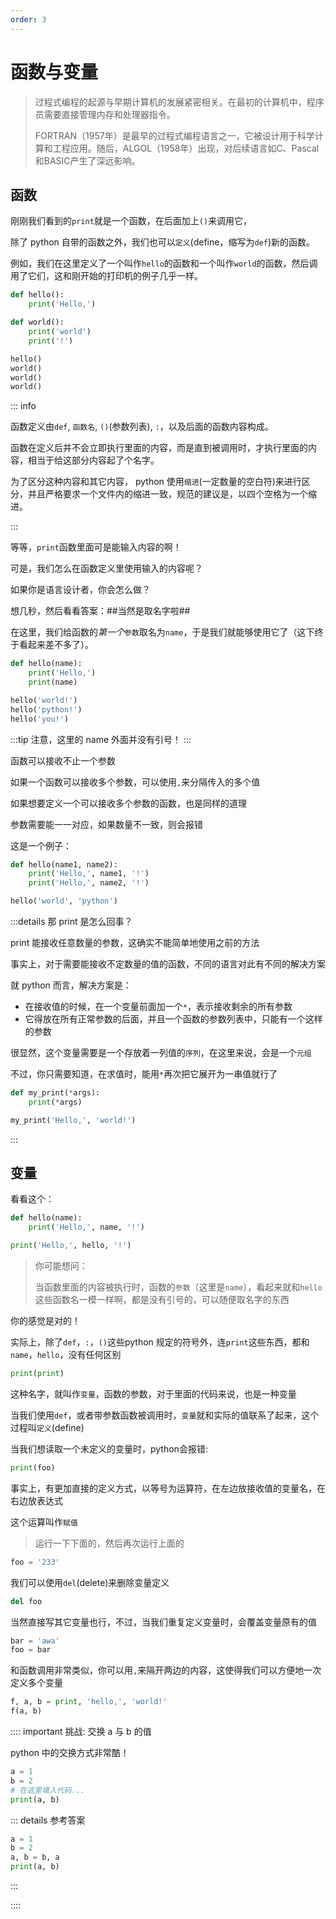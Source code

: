 ```yaml
---
order: 3
---
```

# 函数与变量

> 过程式编程的起源与早期计算机的发展紧密相关。在最初的计算机中，程序员需要直接管理内存和处理器指令。
>
> FORTRAN（1957年）是最早的过程式编程语言之一，它被设计用于科学计算和工程应用。随后，ALGOL（1958年）出现，对后续语言如C、Pascal和BASIC产生了深远影响。

## 函数

刚刚我们看到的`print`就是一个函数，在后面加上`()`来调用它，

除了 python 自带的函数之外，我们也可以`定义`(define，缩写为`def`)新的函数。

例如，我们在这里定义了一个叫作`hello`的函数和一个叫作`world`的函数，然后调用了它们，这和刚开始的打印机的例子几乎一样。

```py edit env="test"
def hello():
    print('Hello,')

def world():
    print('world')
    print('!')

hello()
world()
world()
world()
```

::: info

函数定义由`def`, `函数名`, `()`(参数列表), `:`，以及后面的函数内容构成。

函数在定义后并不会立即执行里面的内容，而是直到被调用时，才执行里面的内容，相当于给这部分内容起了个名字。

为了区分这种内容和其它内容， python 使用`缩进`(一定数量的空白符)来进行区分，并且严格要求一个文件内的缩进一致，规范的建议是，以四个空格为一个缩进。

:::

等等，`print`函数里面可是能输入内容的啊！

可是，我们怎么在函数定义里使用输入的内容呢？

如果你是语言设计者，你会怎么做？

想几秒，然后看看答案：##当然是取名字啦##

在这里，我们给函数的*第一个*`参数`取名为`name`，于是我们就能够使用它了（这下终于看起来差不多了）。

```py edit env="test"
def hello(name):
    print('Hello,')
    print(name)

hello('world!')
hello('python!')
hello('you!')
```

:::tip 注意，这里的 name 外面并没有引号！
:::

函数可以接收不止一个参数

如果一个函数可以接收多个参数，可以使用`,`来分隔传入的多个值

如果想要定义一个可以接收多个参数的函数，也是同样的道理

参数需要能一一对应，如果数量不一致，则会报错

这是一个例子：

```py edit env="test"
def hello(name1, name2):
    print('Hello,', name1, '!')
    print('Hello,', name2, '!')

hello('world', 'python')
```

:::details 那 print 是怎么回事？

print 能接收任意数量的参数，这确实不能简单地使用之前的方法

事实上，对于需要能接收不定数量的值的函数，不同的语言对此有不同的解决方案

就 python 而言，解决方案是：

- 在接收值的时候，在一个变量前面加一个`*`，表示接收剩余的所有参数
- 它得放在所有正常参数的后面，并且一个函数的参数列表中，只能有一个这样的参数

很显然，这个变量需要是一个存放着一列值的`序列`，在这里来说，会是一个`元组`

不过，你只需要知道，在求值时，能用`*`再次把它展开为一串值就行了

```py edit env="test"
def my_print(*args):
    print(*args)

my_print('Hello,', 'world!')
```

:::

## 变量

看看这个：

```py edit env="test"
def hello(name):
    print('Hello,', name, '!')

print('Hello,', hello, '!')
```

> 你可能想问：
>
> 当函数里面的内容被执行时，函数的`参数`（这里是`name`），看起来就和`hello`这些函数名一模一样啊，都是没有引号的，可以随便取名字的东西

你的感觉是对的！

实际上，除了`def`，`:`，`()`这些python 规定的符号外，连`print`这些东西，都和`name`，`hello`，没有任何区别
```py edit env="test"
print(print)
```

这种名字，就叫作`变量`，函数的参数，对于里面的代码来说，也是一种变量

当我们使用`def`，或者带参数函数被调用时，`变量`就和实际的值联系了起来，这个过程叫`定义`(define)

当我们想读取一个未定义的变量时，python会报错:

```py edit env="test"
print(foo)
```

事实上，有更加直接的定义方式，以等号为运算符，在左边放接收值的变量名，在右边放表达式

这个运算叫作`赋值`

> 运行一下下面的，然后再次运行上面的

```py edit env="test"
foo = '233'
```

我们可以使用`del`(delete)来删除变量定义

```py edit env="test"
del foo
```

当然直接写其它变量也行，不过，当我们重复定义变量时，会覆盖变量原有的值

```py edit env="test"
bar = 'awa'
foo = bar
```

和函数调用非常类似，你可以用`,`来隔开两边的内容，这使得我们可以方便地一次定义多个变量

```py edit env="test"
f, a, b = print, 'hello,', 'world!'
f(a, b)
```


:::: important 挑战: 交换 a 与 b 的值

python 中的交换方式非常酷！

```py edit env="test" target="result"
a = 1
b = 2
# 在这里填入代码...
print(a, b)
```
<AnswerChecker target="result" answer="2 1<br>" />
<div id="result" ref="target">
</div>

::: details 参考答案
```py
a = 1
b = 2
a, b = b, a
print(a, b)
```
:::

::::

<script setup>
import AnswerChecker from "@source/.vuepress/components/AnswerChecker.vue";
</script>
